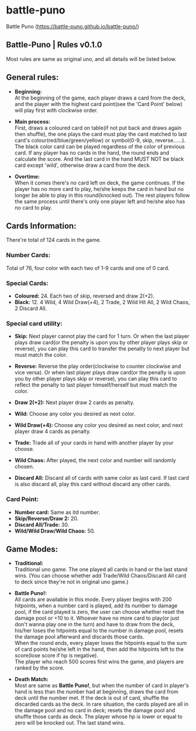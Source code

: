 # battle-puno
Battle Puno (https://battle-puno.github.io/battle-puno/)


## Battle-Puno | Rules v0.1.0

Most rules are same as original uno, and all details will be listed below.


## General rules:
  - **Beginning:**<br>
  At the beginning of the game, each player draws a card from the deck, and the player with the highest card point(see the 'Card Point' below) will play first with clockwise order. 
  
  - **Main process:**<br>
  First, draws a coloured card on table(if not put back and draws again then shuffle), the one plays the card must play the card matched to last card's colour(red/blue/green/yellow) or symbol(0-9, skip, reverse......). The black color card can be played regardless of the color of previous card.
  If any player has no cards in the hand, the round ends and calculate the score. And the last card in the hand MUST NOT be black card except 'wild', otherwise draw a card from the deck.
  
  - **Overtime:**<br>
  When it comes there's no card left on deck, the game continues. If the player has no more card to play, he/she keeps the card in hand but no longer be able to play in this round(knocked out). The rest players follow the same process until there's only one player left and he/she also has no card to play.


## Cards Information:
There're total of 124 cards in the game.

### Number Cards:
Total of 76, four color with each two of 1-9 cards and one of 0 card.

### Special Cards:
  - **Coloured:** 24. Each two of skip, reversed and draw 2(+2).<br>
  - **Black:** 12. 4 Wild, 4 Wild Draw(+4), 2 Trade, 2 Wild Hit All, 2 Wild Chaos, 2 Discard All.

### Special card utility:
  - **Skip:** Next player cannot play the card for 1 turn. Or when the last player plays draw card(or the penalty is upon you by other player plays skip or reverse), you can play this card to transfer the penalty to next player but must match the color.
  
  - **Reverse:** Reverse the play order(clockwise to counter clockwise and vice versa). Or when last player plays draw card(or the penalty is upon you by other player plays skip or reverse), you can play this card to reflect the penalty to last player himself/herself but must match the color.
  
  - **Draw 2(+2):** Next player draw 2 cards as penalty.<br>
  - **Wild:** Choose any color you desired as next color.<br>
  - **Wild Draw(+4):** Choose any color you desired as next color, and next player draw 4 cards as penalty.<br>
  - **Trade:** Trade all of your cards in hand with another player by your choose.
  - **Wild Chaos:** After played, the next color and number will randomly chosen.
  - **Discard All:** Discard all of cards with same color as last card. If last card is also discard all, play this card without discard any other cards.

### Card Point:
  - **Number card:** Same as itd number.<br>
  - **Skip/Reverse/Draw 2:** 20.<br>
  - **Discard All/Trade:** 30.<br>
  - **Wild/Wild Draw/Wild Chaos:** 50.<br>

## Game Modes:
  - **Traditional:**<br>
  Traditional uno game. The one played all cards in hand or the last stand wins. (You can choose whether add Trade/Wild Chaos/Discard All card to deck since they're not in original uno game.)

  - **Battle Puno!:**<br>
  All cards are available in this mode. Every player begins with 200 hitpoints, when a number card is played, add its number to damage pool, if the card played is zero, the user can choose whether reset the damage pool or +10 to it. Whoever have no more card to play(or just don't wanna play one in the turn) and have to draw from the deck, his/her loses the hitpoints equal to the number in damage pool, resets the damage pool afterward and discards those cards.<br>
  When the round ends, every player loses the hitpoints equal to the sum of card points he/she left in the hand, then add the hitpoints left to the score(lose score if hp is negative).<br>
  The player who reach 500 scores first wins the game, and players are ranked by the score.

 - **Death Match:**<br>
 Most are same as **Battle Puno!**, but when the number of card in player's hand is less than the number had at beginning, draws the card from deck until the number met. If the deck is out of card, shuffle the discarded cards as the deck. In rare situation, the cards played are all in the damage pool and no card in deck; resets the damage pool and shuffle those cards as deck. The player whose hp is lower or equal to zero will be knocked out. The last stand wins.
